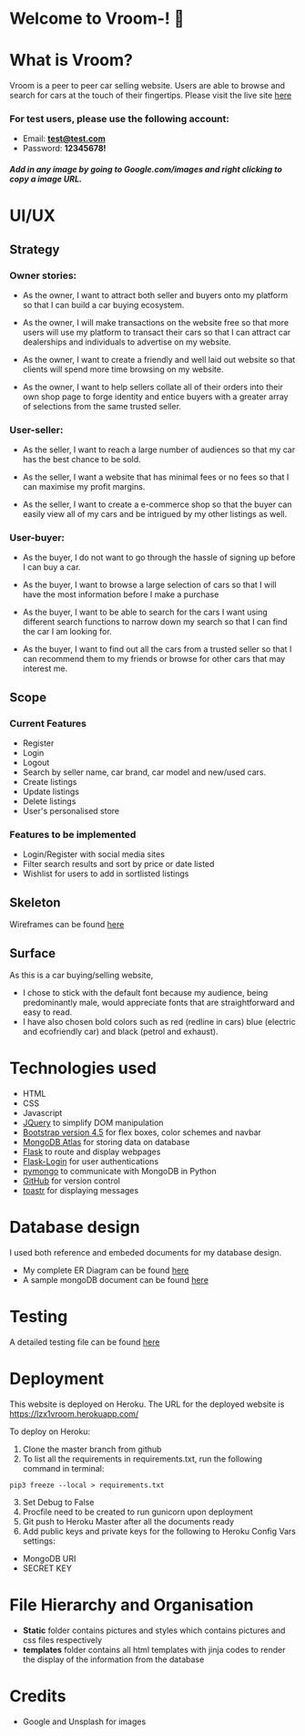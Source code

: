 # Welcome to Vroom-!    :car:



# What is Vroom?
Vroom is a peer to peer car selling website. Users are able to browse and search for cars at the touch of their fingertips.
Please visit the live site [here](https://lzx1vroom.herokuapp.com/) 

### For test users, please use the following account:
- Email: **test@test.com**
- Password: **12345678!**
##### Add in any image by going to Google.com/images and right clicking to copy a image URL.


# UI/UX


## Strategy
### Owner stories:

- As the owner, I want to attract both seller and buyers onto my platform so that I can build a car buying ecosystem.

- As the owner, I will make transactions on the website free so that more users will use my platform to transact their cars so that I can attract car 
dealerships and individuals to advertise on my website.

- As the owner, I want to create a friendly and well laid out website so that clients will spend more time browsing on my website.

- As the owner, I want to help sellers collate all of their orders into their own shop page to forge identity and entice buyers with a greater array of selections
from the same trusted seller.

### User-seller:

- As the seller, I want to reach a large number of audiences so that my car has the best chance to be sold.

- As the seller, I want a website that has minimal fees or no fees so that I can maximise my profit margins.

- As the seller, I want to create a e-commerce shop so that the buyer can easily view all of my cars and be intrigued by my other listings as well.

### User-buyer:

- As the buyer, I do not want to go through the hassle of signing up before I can buy a car.

- As the buyer, I want to browse a large selection of cars so that I will have the most information before I make a purchase

- As the buyer, I want to be able to search for the cars I want using different search functions to narrow down my search so that I can find the
car I am looking for.

- As the buyer, I want to find out all the cars from a trusted seller so that I can recommend them to my friends or browse for other cars that may interest me.


## Scope

### Current Features

- Register
- Login
- Logout
- Search by seller name, car brand, car model and new/used cars.
- Create listings
- Update listings
- Delete listings
- User's personalised store

### Features to be implemented

- Login/Register with social media sites
- Filter search results and sort by price or date listed
- Wishlist for users to add in sortlisted listings

## Skeleton

Wireframes can be found [here](https://github.com/liuzhenxin2/vroom-/blob/master/vroom.pdf)


## Surface

As this is a car buying/selling website, 
- I chose to stick with the default font because my audience, being predominantly male, would appreciate fonts that are straightforward and easy to read. 
- I have also chosen bold colors such as red (redline in cars) blue (electric and ecofriendly car) and black (petrol and exhaust).


# Technologies used

- HTML
- CSS
- Javascript
- [JQuery](https://jquery.com/) to simplify DOM manipulation
- [Bootstrap version 4.5](https://getbootstrap.com/docs/4.5/getting-started/introduction/) for flex boxes, color schemes and navbar
- [MongoDB Atlas](mongodb.com) for storing data on database
- [Flask](https://flask.palletsprojects.com/en/1.1.x/) to route and display webpages
- [Flask-Login](https://flask-login.readthedocs.io/en/latest/) for user authentications
- [pymongo](https://pymongo.readthedocs.io/en/stable/) to communicate with MongoDB in Python
- [GitHub](https://github.com/) for version control
- [toastr](https://github.com/CodeSeven/toastr) for displaying messages

# Database design

I used both reference and embeded documents for my database design.
- My complete ER Diagram can be found [here](https://github.com/liuzhenxin2/vroom-/blob/master/Vroom%20ERD.pdf)
- A sample mongoDB document can be found [here](https://github.com/liuzhenxin2/vroom-/blob/master/Vroom%20sample%20mongo%20doc.png)

# Testing

A detailed testing file can be found [here](https://github.com/liuzhenxin2/vroom-/blob/master/Vroom%20testing.pdf)

# Deployment

This website is deployed on Heroku. The URL for the deployed website is https://lzx1vroom.herokuapp.com/

To deploy on Heroku:

1. Clone the master branch from github
2. To list all the requirements in requirements.txt, run the following command in terminal:
``` 
pip3 freeze --local > requirements.txt 
```
3. Set Debug to False
4. Procfile need to be created to run gunicorn upon deployment
5. Git push to Heroku Master after all the documents ready
6. Add public keys and private keys for the following to Heroku Config Vars settings:
 - MongoDB URI
 - SECRET KEY

# File Hierarchy and Organisation

- **Static** folder contains pictures and styles which contains pictures and css files respectively 
- **templates** folder contains all html templates with jinja codes to render the display of the information from the database

# Credits

- Google and Unsplash for images



































